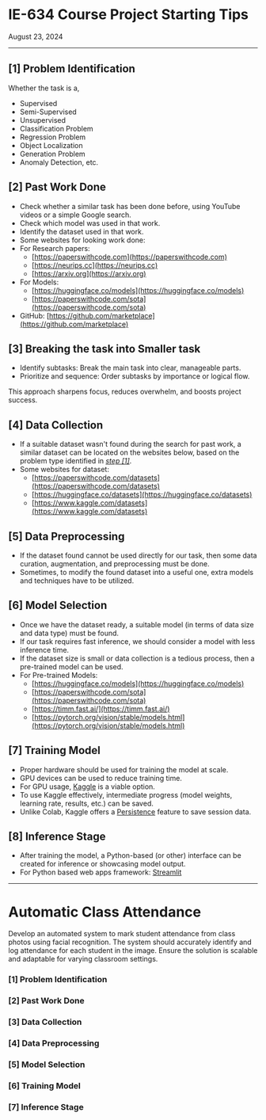 # IE-634 Course Project Starting Tips

August 23, 2024

---

## [1] Problem Identification

Whether the task is a,

- Supervised
- Semi-Supervised
- Unsupervised
- Classification Problem
- Regression Problem
- Object Localization
- Generation Problem
- Anomaly Detection, etc.

## [2] Past Work Done

- Check whether a similar task has been done before, using YouTube videos or a simple Google search.
- Check which model was used in that work.
- Identify the dataset used in that work.
- Some websites for looking work done:
- For Research papers:
    - [https://paperswithcode.com](https://paperswithcode.com)
    - [https://neurips.cc](https://neurips.cc)
    - [https://arxiv.org](https://arxiv.org)
- For Models:
    - [https://huggingface.co/models](https://huggingface.co/models)
    - [https://paperswithcode.com/sota](https://paperswithcode.com/sota)
- GitHub: [https://github.com/marketplace](https://github.com/marketplace)

## [3] Breaking the task into Smaller task

- Identify subtasks: Break the main task into clear, manageable parts.
- Prioritize and sequence: Order subtasks by importance or logical flow.

This approach sharpens focus, reduces overwhelm, and boosts project success.

## [4] Data Collection

- If a suitable dataset wasn't found during the search for past work, a similar dataset can be located on the websites below, based on the problem type identified in [*step [1]*](https://www.notion.so/IE-634-Course-Project-Starting-Tips-7069afad196e454bbe47f002589a29ff?pvs=21).
- Some websites for dataset:
    - [https://paperswithcode.com/datasets](https://paperswithcode.com/datasets)
    - [https://huggingface.co/datasets](https://huggingface.co/datasets)
    - [https://www.kaggle.com/datasets](https://www.kaggle.com/datasets)

## [5] Data Preprocessing

- If the dataset found cannot be used directly for our task, then some data curation, augmentation, and preprocessing must be done.
- Sometimes, to modify the found dataset into a useful one, extra models and techniques have to be utilized.

## [6] Model Selection

- Once we have the dataset ready, a suitable model (in terms of data size and data type) must be found.
- If our task requires fast inference, we should consider a model with less inference time.
- If the dataset size is small or data collection is a tedious process, then a pre-trained model can be used.
- For Pre-trained Models:
    - [https://huggingface.co/models](https://huggingface.co/models)
    - [https://paperswithcode.com/sota](https://paperswithcode.com/sota)
    - [https://timm.fast.ai/](https://timm.fast.ai/)
    - [https://pytorch.org/vision/stable/models.html](https://pytorch.org/vision/stable/models.html)

## [7] Training Model

- Proper hardware should be used for training the model at scale.
- GPU devices can be used to reduce training time.
- For GPU usage, [Kaggle](https://www.kaggle.com/page/GPU-tips-and-tricks) is a viable option.
- To use Kaggle effectively, intermediate progress (model weights, learning rate, results, etc.) can be saved.
- Unlike Colab, Kaggle offers a [Persistence](https://www.kaggle.com/discussions/product-feedback/355440) feature to save session data.

## [8] Inference Stage

- After training the model, a Python-based (or other) interface can be created for inference or showcasing model output.
- For Python based web apps framework: [Streamlit](https://docs.streamlit.io/)

---

# Automatic Class Attendance

Develop an automated system to mark student attendance from class photos using facial recognition. The system should accurately identify and log attendance for each student in the image. Ensure the solution is scalable and adaptable for varying classroom settings.

### [1] Problem Identification

### [2] Past Work Done

### [3] Data Collection

### [4] Data Preprocessing

### [5] Model Selection

### [6] Training Model

### [7] Inference Stage